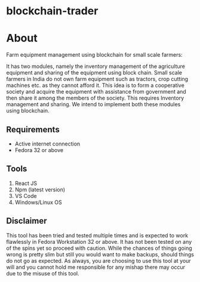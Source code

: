 # blockchain-trader

# About 
Farm equipment management using blockchain for small scale farmers:

It has two modules, namely the inventory management of the agriculture equipment and sharing of the equipment using block chain. Small scale farmers in India do not own farm equipment such as tractors, crop cutting machines etc. as they cannot afford it. This idea is to form a cooperative society and acquire the equipment with assistance from government and then share it among the members of the society. This requires Inventory management and sharing. We intend to implement both these modules using blockchain. 

## Requirements
* Active internet connection
* Fedora 32 or above

## Tools
1. React JS
2. Npm (latest version)
3. VS Code
4. Windows/Linux OS

## Disclaimer
This tool has been tried and tested multiple times and is expected to work flawlessly in Fedora Workstation 32 or above. It has not been tested on any of the spins yet so proceed with caution. While the chances of things going wrong is pretty slim but still you would want to make backups, should things do not go as expected. As always, you are choosing to use this tool at your will and you cannot hold me responsible for any mishap there may occur due to the misuse of this tool.
